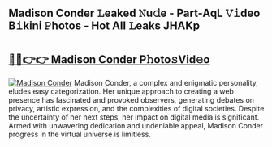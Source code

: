 ## Madison Conder 𝙻eaked 𝙽u𝚍e - Part-AqL 𝚅𝚒deo B𝚒kini 𝙿hotos - Hot All 𝙻eaks JHAKp

# <h2><a href="http://ld174vb.urlbe.top/?page=Madison+Conder">🔗🔗👉👉 Madison Conder P𝚑oto𝚜Vid𝚎o</a></h2>

[![Madison Conder](https://i.imgur.com/eBuTRDB.gif)](http://ld174vb.urlbe.top/?page=Madison+Conder)
Madison Conder, a complex and enigmatic personality, eludes easy categorization. Her unique approach to creating a web presence has fascinated and provoked observers, generating debates on privacy, artistic expression, and the complexities of digital societies. Despite the uncertainty of her next steps, her impact on digital media is significant. Armed with unwavering dedication and undeniable appeal, Madison Conder progress in the virtual universe is limitless.
